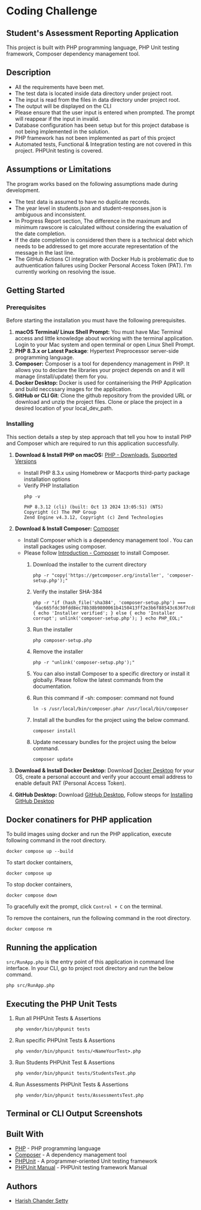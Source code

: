 # Coding Challenge
## Student's Assessment Reporting Application

This project is built with PHP programming language, PHP Unit testing framework, Composer dependency management tool.

## Description

- All the requirements have been met.
- The test data is located inside data directory under project root.  
- The input is read from the files in data directory under project root.  
- The output will be displayed on the CLI
- Please ensure that the user input is entered when prompted. The prompt will reappear if the input in invalid.
- Database configuration has been setup but for this project database is not being implemented in the solution.
- PHP framework has not been implemented as part of this project
- Automated tests, Functional & Integration testing are not covered in this project. PHPUnit testing is covered.

## Assumptions or Limitations

The program works based on the following assumptions made during development.

- The test data is assumed to have no duplicate records.
- The year level in students.json and student-responses.json is ambiguous and inconsistent.
- In Progress Report section, The difference in the maximum and minimum rawscore is calculated without considering the evaluation of the date completion.
- If the date completion is considered then there is a technical debt which needs to be addressed to get more accurate representation of the message in the last line.
- The GitHub Actions CI integration with Docker Hub is problematic due to authuentication failures using Docker Personal Access Token (PAT). I'm currently working on resolving the issue.

## Getting Started

### Prerequisites

Before starting the installation you must have the following prerequisites. 

1. **macOS Terminal/ Linux Shell Prompt:** You must have Mac Terminal access and little knowledge about working with the terminal application. Login to your Mac system and open terminal or open Linux Shell Prompt.
2. **PHP 8.3.x or Latest Package**: Hypertext Preprocessor server-side programming language.
2. **Composer:** Composer is a tool for dependency management in PHP. It allows you to declare the libraries your project depends on and it will manage (install/update) them for you.
2. **Docker Desktop:** Docker is used for containerising the PHP Application and build neccssary images for the application.
3. **GitHub or CLI Git**: Clone the github repository from the provided URL or download and unzip the project files. Clone or place the project in a desired location of your local_dev_path. 
    
### Installing

This section details a step by step approach that tell you how to install PHP and Composer which are required to run this application successfully.

1. **Download & Install PHP on macOS:** [PHP - Downloads](https://www.php.net/downloads), [Supported Versions](https://www.php.net/supported-versions.php)
    
    * Install PHP 8.3.x using Homebrew or Macports third-party package installation options
    * Verify PHP Installation
        ```
        php -v
        ```    
        ```
        PHP 8.3.12 (cli) (built: Oct 13 2024 13:05:51) (NTS)
        Copyright (c) The PHP Group
        Zend Engine v4.3.12, Copyright (c) Zend Technologies
        ```

2. **Download & Install Composer:** [Composer](https://getcomposer.org/)  
    * Install Composer which is a dependency management tool . You can install packages using composer.  
    * Please follow [Introduction - Composer](https://getcomposer.org/doc/00-intro.md) to install Composer.  
        1. Download the installer to the current directory  
            ```
            php -r "copy('https://getcomposer.org/installer', 'composer-setup.php');"
            ```
        2. Verify the installer SHA-384  
            ```
            php -r "if (hash_file('sha384', 'composer-setup.php') === 'dac665fdc30fdd8ec78b38b9800061b4150413ff2e3b6f88543c636f7cd84f6db9189d43a81e5503cda447da73c7e5b6') { echo 'Installer verified'; } else { echo 'Installer corrupt'; unlink('composer-setup.php'); } echo PHP_EOL;"
            ```
        3. Run the installer  
            ```
            php composer-setup.php
            ```
        4. Remove the installer  
            ```
            php -r "unlink('composer-setup.php');"
            ```
           
        5. You can also install Composer to a specific directory or install it globally. Please follow the latest commands from the documentation.
        6. Run this command if -sh: composer: command not found  
            ```
            ln -s /usr/local/bin/composer.phar /usr/local/bin/composer
            ```  
        7. Install all the bundles for the project using the below command.  
            ```
            composer install
            ```  
        8. Update necessary bundles for the project using the below command.   
            ```
            composer update
            ```
3. **Download & Install Docker Desktop:** Download [Docker Desktop](https://www.docker.com/products/docker-desktop/) for your OS, create a personal account and verify your account email address to enable default PAT (Personal Access Token).
4. **GitHub Desktop:** Download [GitHub Desktop](https://github.com/apps/desktop?ref_cta=download+desktop&ref_loc=installing+github+desktop&ref_page=docs), Follow steops for [Installing GitHub Desktop](https://docs.github.com/en/desktop/installing-and-authenticating-to-github-desktop/installing-github-desktop) 

## Docker conatiners for PHP application

To build images using docker and run the PHP application, execute following command in the root directory.
```
docker compose up --build 
``` 
To start docker containers,
```
docker compose up
```
To stop docker containers,
```
docker compose down
```
To gracefully exit the prompt, click `Control + C` on the terminal.

To remove the containers, run the following command in the root directory.
```
docker compose rm
```

## Running the application

`src/RunApp.php` is the entry point of this application in command line interface.
In your CLI, go to project root directory and run the below command. 
```
php src/RunApp.php
```  
     
## Executing the PHP Unit Tests

1. Run all PHPUnit Tests & Assertions  
    ```
    php vendor/bin/phpunit tests
    ```  
   
2. Run specific PHPUnit Tests & Assertions  
    ```  
    php vendor/bin/phpunit tests/<NameYourTest>.php
    ```

3. Run Students PHPUnit Test & Assertions  
    ```  
    php vendor/bin/phpunit tests/StudentsTest.php
    ```

4. Run Assessments PHPUnit Tests & Assertions  
    ```  
    php vendor/bin/phpunit tests/AssessmentsTest.php
    ```

## Terminal or CLI Output Screenshots



## Built With

* [PHP](https://www.php.net/) - PHP programming language 
* [Composer](https://getcomposer.org/) - A dependency management tool
* [PHPUnit](https://phpunit.de/) - A programmer-oriented Unit testing framework
* [PHPUnit Manual](https://docs.phpunit.de/en/10.5/index.html) - PHPUnit testing framework Manual

## Authors

* [Harish Chander Setty](mailto:chanderharish1@gmail.com)

